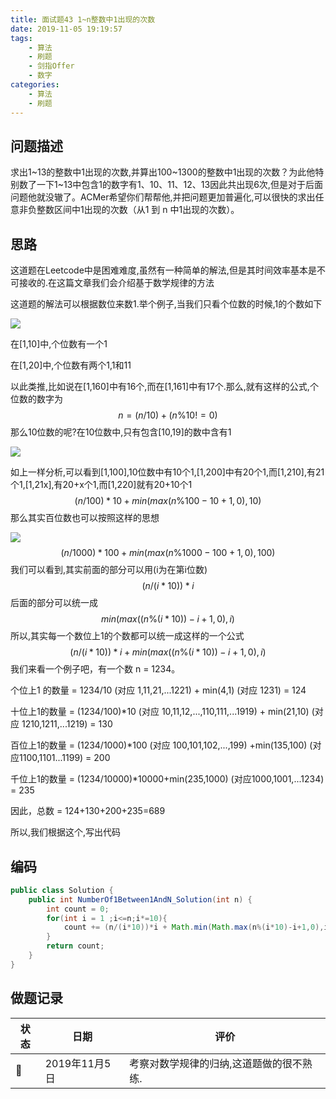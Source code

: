 ```yaml
---
title: 面试题43 1~n整数中1出现的次数
date: 2019-11-05 19:19:57
tags:
	- 算法
	- 刷题
	- 剑指Offer
    - 数字
categories:
	- 算法
	- 刷题
---
```


## 问题描述

 求出1~13的整数中1出现的次数,并算出100~1300的整数中1出现的次数？为此他特别数了一下1~13中包含1的数字有1、10、11、12、13因此共出现6次,但是对于后面问题他就没辙了。ACMer希望你们帮帮他,并把问题更加普遍化,可以很快的求出任意非负整数区间中1出现的次数（从1 到 n 中1出现的次数）。 

<!--more-->

## 思路

这道题在Leetcode中是困难难度,虽然有一种简单的解法,但是其时间效率基本是不可接收的.在这篇文章我们会介绍基于数学规律的方法

这道题的解法可以根据数位来数1.举个例子,当我们只看个位数的时候,1的个数如下

![](http://imageblog.boyn.top/201911051627_852.png)

在[1,10]中,个位数有一个1

在[1,20]中,个位数有两个1,1和11

以此类推,比如说在[1,160]中有16个,而在[1,161]中有17个.那么,就有这样的公式,个位数的数字为
$$
n=(n/10)+(n\%10!=0)
$$
那么10位数的呢?在10位数中,只有包含[10,19]的数中含有1

![](http://imageblog.boyn.top/201911051632_296.png)

如上一样分析,可以看到[1,100],10位数中有10个1,[1,200]中有20个1,而[1,210],有21个1,[1,21x],有20+x个1,而[1,220]就有20+10个1
$$
(n/100)*10 + min(max(n\%100 - 10 + 1, 0) , 10)
$$
那么其实百位数也可以按照这样的思想

![](http://imageblog.boyn.top/201911051639_213.png)
$$
(n/1000)*100 + min(max(n\%1000-100+1,0),100)
$$
我们可以看到,其实前面的部分可以用(i为在第i位数)
$$
(n / (i*10)) * i
$$
后面的部分可以统一成
$$
min(max((n \%(i*10))−i+1,0),i)
$$
所以,其实每一个数位上1的个数都可以统一成这样的一个公式
$$
(n / (i*10)) * i+min(max((n \%(i*10))−i+1,0),i)
$$
我们来看一个例子吧，有一个数 n = 1234。

个位上1 的数量 = 1234/10 (对应 1,11,21,...1221) + min(4,1) (对应 1231) = 124

十位上1的数量 = (1234/100)*10 (对应 10,11,12,...,110,111,...1919) + min(21,10) (对应 1210,1211,...1219) = 130

百位上1的数量 = (1234/1000)*100 (对应 100,101,102,...,199) +min(135,100) (对应1100,1101...1199) = 200

千位上1的数量 = (1234/10000)*10000+min(235,1000) (对应1000,1001,...1234) = 235

因此，总数 = 124+130+200+235=689

所以,我们根据这个,写出代码

## 编码



```java
public class Solution {
    public int NumberOf1Between1AndN_Solution(int n) {
        int count = 0;
        for(int i = 1 ;i<=n;i*=10){
            count += (n/(i*10))*i + Math.min(Math.max(n%(i*10)-i+1,0),i);
        }
        return count;
    }
}
```

## 做题记录



| 状态 | 日期          | 评价                                     |
| ---- | ------------- | ---------------------------------------- |
| 💪    | 2019年11月5日 | 考察对数学规律的归纳,这道题做的很不熟练. |